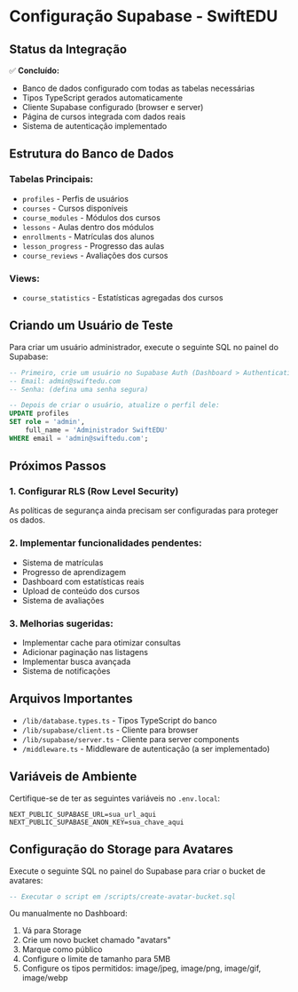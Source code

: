 # Configuração Supabase - SwiftEDU

## Status da Integração

✅ **Concluído:**
- Banco de dados configurado com todas as tabelas necessárias
- Tipos TypeScript gerados automaticamente
- Cliente Supabase configurado (browser e server)
- Página de cursos integrada com dados reais
- Sistema de autenticação implementado

## Estrutura do Banco de Dados

### Tabelas Principais:
- `profiles` - Perfis de usuários
- `courses` - Cursos disponíveis
- `course_modules` - Módulos dos cursos
- `lessons` - Aulas dentro dos módulos
- `enrollments` - Matrículas dos alunos
- `lesson_progress` - Progresso das aulas
- `course_reviews` - Avaliações dos cursos

### Views:
- `course_statistics` - Estatísticas agregadas dos cursos

## Criando um Usuário de Teste

Para criar um usuário administrador, execute o seguinte SQL no painel do Supabase:

```sql
-- Primeiro, crie um usuário no Supabase Auth (Dashboard > Authentication > Users > Invite User)
-- Email: admin@swiftedu.com
-- Senha: (defina uma senha segura)

-- Depois de criar o usuário, atualize o perfil dele:
UPDATE profiles 
SET role = 'admin', 
    full_name = 'Administrador SwiftEDU'
WHERE email = 'admin@swiftedu.com';
```

## Próximos Passos

### 1. Configurar RLS (Row Level Security)
As políticas de segurança ainda precisam ser configuradas para proteger os dados.

### 2. Implementar funcionalidades pendentes:
- Sistema de matrículas
- Progresso de aprendizagem
- Dashboard com estatísticas reais
- Upload de conteúdo dos cursos
- Sistema de avaliações

### 3. Melhorias sugeridas:
- Implementar cache para otimizar consultas
- Adicionar paginação nas listagens
- Implementar busca avançada
- Sistema de notificações

## Arquivos Importantes

- `/lib/database.types.ts` - Tipos TypeScript do banco
- `/lib/supabase/client.ts` - Cliente para browser
- `/lib/supabase/server.ts` - Cliente para server components
- `/middleware.ts` - Middleware de autenticação (a ser implementado)

## Variáveis de Ambiente

Certifique-se de ter as seguintes variáveis no `.env.local`:
```
NEXT_PUBLIC_SUPABASE_URL=sua_url_aqui
NEXT_PUBLIC_SUPABASE_ANON_KEY=sua_chave_aqui
```

## Configuração do Storage para Avatares

Execute o seguinte SQL no painel do Supabase para criar o bucket de avatares:

```sql
-- Executar o script em /scripts/create-avatar-bucket.sql
```

Ou manualmente no Dashboard:
1. Vá para Storage
2. Crie um novo bucket chamado "avatars"
3. Marque como público
4. Configure o limite de tamanho para 5MB
5. Configure os tipos permitidos: image/jpeg, image/png, image/gif, image/webp